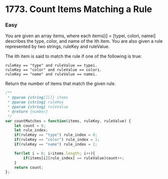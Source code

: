 # 1773. Count Items Matching a Rule
### Easy

You are given an array items, where each items[i] = [typei, colori, namei] describes the type, color, and name of the ith item. You are also given a rule represented by two strings, ruleKey and ruleValue.

The ith item is said to match the rule if one of the following is true:

    ruleKey == "type" and ruleValue == typei.
    ruleKey == "color" and ruleValue == colori.
    ruleKey == "name" and ruleValue == namei.

Return the number of items that match the given rule.

```javascript
/**
 * @param {string[][]} items
 * @param {string} ruleKey
 * @param {string} ruleValue
 * @return {number}
 */
var countMatches = function(items, ruleKey, ruleValue) {
    let count = 0;
    let rule_index;
    if(ruleKey == "type") rule_index = 0;
    if(ruleKey == "color") rule_index = 1;
    if(ruleKey == "name") rule_index = 2;

    for(let i = 0; i<items.length; i++){
        if(items[i][rule_index] == ruleValue)count++;
    }
    return count;
};

```